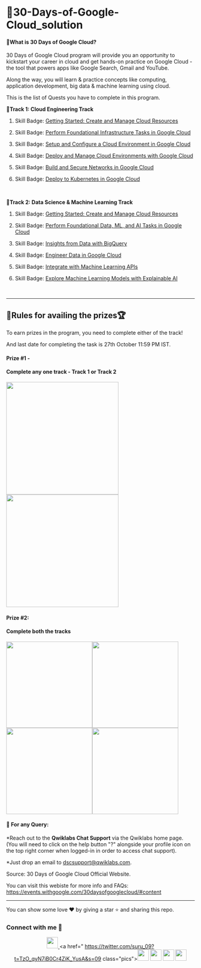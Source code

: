 # 📌30-Days-of-Google-Cloud_solution

<h4>📍What is 30 Days of Google Cloud?</h4>
30 Days of Google Cloud program will provide you an opportunity to kickstart your career in cloud and get hands-on practice on Google Cloud - the tool that powers apps like Google Search, Gmail and YouTube.

Along the way, you will learn & practice concepts like computing, application development, big data & machine learning using cloud.

This is the list of Quests you have to complete in this program.
<br>

<b>📍Track 1: Cloud Engineering Track</b>
1. Skill Badge: [Getting Started: Create and Manage Cloud Resources](https://google.qwiklabs.com/quests/120)

2. Skill Badge: [Perform Foundational Infrastructure Tasks in Google Cloud](https://google.qwiklabs.com/quests/118)

3. Skill Badge: [Setup and Configure a Cloud Environment in Google Cloud](https://google.qwiklabs.com/quests/119?utm_source=google&utm_medium=lp&utm_campaign=gcpskills)

4. Skill Badge: [Deploy and Manage Cloud Environments with Google Cloud](https://google.qwiklabs.com/quests/121?utm_source=google&utm_medium=lp&utm_campaign=gcpskills)

5. Skill Badge: [Build and Secure Networks in Google Cloud](https://google.qwiklabs.com/quests/128?utm_source=google&utm_medium=lp&utm_campaign=gcpskills)

6. Skill Badge: [Deploy to Kubernetes in Google Cloud](https://google.qwiklabs.com/quests/116?utm_source=google&utm_medium=lp&utm_campaign=gcpskills)
<br>

<b>📍Track 2: Data Science & Machine Learning Track </b>
1. Skill Badge: [Getting Started: Create and Manage Cloud Resources](https://google.qwiklabs.com/quests/120)

2. Skill Badge: [Perform Foundational Data, ML, and AI Tasks in Google Cloud](https://google.qwiklabs.com/quests/117?utm_source=google&utm_medium=lp&utm_campaign=gcpskills)

3. Skill Badge: [Insights from Data with BigQuery](https://google.qwiklabs.com/quests/123)

4. Skill Badge: [Engineer Data in Google Cloud](https://google.qwiklabs.com/quests/132)

5. Skill Badge: [Integrate with Machine Learning APIs](https://google.qwiklabs.com/quests/136?utm_source=google&utm_medium=lp&utm_campaign=gcpskills)

6. Skill Badge: [Explore Machine Learning Models with Explainable AI](https://google.qwiklabs.com/quests/126?utm_source=google&utm_medium=lp&utm_campaign=gcpskills)
<br>
<hr/>

## 📌Rules for availing the prizes🏆

To earn prizes in the program, you need to complete either of the track!

And last date for completing the task is 27th October 11:59 PM IST.

#### Prize #1 - <h4>Complete any one track - Track 1 or Track 2</h4>

<img src = "https://user-images.githubusercontent.com/60788180/134784295-eb8a0a13-5740-4ab4-a42f-5d47c638d4de.png"  height="300vh"><img src = "https://user-images.githubusercontent.com/60788180/134784504-7152962e-d7c7-4688-8d39-01b746e33a51.png"  height="300vh">




#### Prize #2: <h4>Complete both the tracks</h4>

<img src = "https://user-images.githubusercontent.com/60788180/134784536-7bea9267-26d0-4564-91d2-f1bdb885ebd6.png"  height="230vh"><img src = "https://user-images.githubusercontent.com/60788180/134784295-eb8a0a13-5740-4ab4-a42f-5d47c638d4de.png"  height="230vh"><img src = "https://user-images.githubusercontent.com/60788180/134784551-9819aea0-348d-472c-86ee-3b36f878da84.png"  height="230vh"><img src = "https://user-images.githubusercontent.com/60788180/134784504-7152962e-d7c7-4688-8d39-01b746e33a51.png"  height="230vh">


<h4>📍 For any Query:</h4>
*Reach out to the <b>Qwiklabs Chat Support</b> via the Qwiklabs home page. (You will need to click on the help button "?" alongside your profile icon on the top right corner when logged-in in order to access chat support).

*Just drop an email to [dscsupport@qwiklabs.com](https://mail.google.com/mail/u/0/?fs=1&tf=cm&to=dscsupport@qwiklabs.com).


Source: 30 Days of Google Cloud Official Website.

You can visit this webiste for more info and FAQs: https://events.withgoogle.com/30daysofgooglecloud/#content
<hr/>

You can show some love ❤ by giving a star ⭐ and sharing this repo.



<h3 align="left">Connect with me 🤝</h3>
<p align="left">
<div class="footer" id="top3">
  <center> 
  
   <a href=" https://www.linkedin.com/in/surbhi-shekhar-40b007208 " class="pics"><img src="https://user-images.githubusercontent.com/60788180/134797880-3537a842-ce79-44e1-ba25-1e760f51ef88.png" height="30vh">  </a>
 <a href="  https://twitter.com/suru_09?t=TzO_qyN7iB0Cr4ZiK_YusA&s=09 class="pics"><img src="https://user-images.githubusercontent.com/60788180/130677206-0f4a593f-a3a8-4d65-ab70-49c86ece5ce2.png" height="30vh">  </a>
    <a href=" https://github.com/ssurbhi09 " class="pics"><img src="https://user-images.githubusercontent.com/60788180/134797806-016f710c-7c24-4b9d-80ee-b541202646b1.png" height="30vh"></a>
   <a href="https://youtube.com/channel/UCGD8gcqsjdZ_YMKU2CXLD_g" class="pics"><img src="https://user-images.githubusercontent.com/60788180/134797892-dfe9ff29-c6de-4a31-8f37-8f1a15adedc7.png" height="30vh"></a>
   <a href="https://mail.google.com/mail/?view=cm&fs=1&tf=1&to=20bcs114@nith.ac.in" class="pics"><img src="https://user-images.githubusercontent.com/60788180/134797841-d9fde958-86d2-46e6-ad94-0289ed608ae4.png" height="30vh"></a>
 </center>
  </div>
</p>

